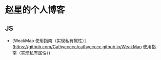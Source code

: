 # 赵星的个人博客

## JS

- [WeakMap 使用指南（实现私有属性）](https://github.com/Cathyccccc/cathyccccc.github.io/WeakMap 使用指南（实现私有属性）)
